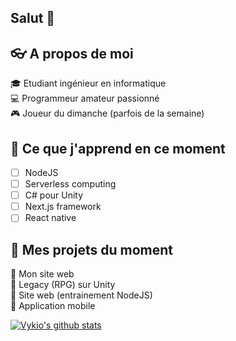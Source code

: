 ## Salut 👋

## :eyeglasses: A propos de moi

:mortar_board: Etudiant ingénieur en informatique  
:computer: Programmeur amateur passionné  
:video_game: Joueur du dimanche (parfois de la semaine)

## :book: Ce que j'apprend en ce moment

- [ ] NodeJS
- [ ] Serverless computing
- [ ] C# pour Unity
- [ ] Next.js framework
- [ ] React native   

## :crystal_ball: Mes projets du moment

:small_blue_diamond: Mon site web  
:small_blue_diamond: Legacy (RPG) sur Unity  
:small_blue_diamond: Site web (entrainement NodeJS)  
:small_blue_diamond: Application mobile

[![Vykio's github stats](https://github-readme-stats.vercel.app/api?username=vykio)](https://github.com/anuraghazra/github-readme-stats)

<!--
**vykio/vykio** is a ✨ _special_ ✨ repository because its `README.md` (this file) appears on your GitHub profile.

Here are some ideas to get you started:

- 🔭 I’m currently working on ...
- 🌱 I’m currently learning ...
- 👯 I’m looking to collaborate on ...
- 🤔 I’m looking for help with ...
- 💬 Ask me about ...
- 📫 How to reach me: ...
- 😄 Pronouns: ...
- ⚡ Fun fact: ...
-->
